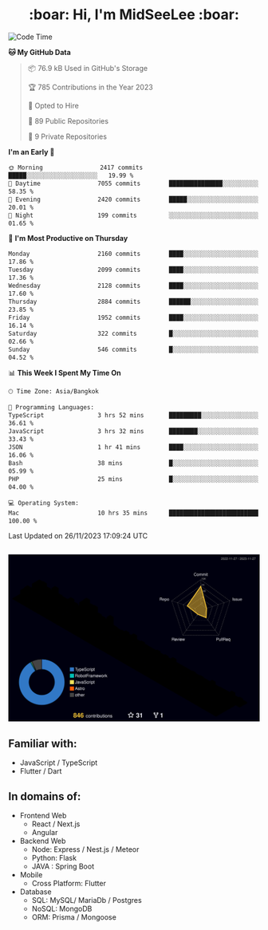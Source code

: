 <h1 align="center"> :boar: Hi, I'm MidSeeLee :boar:</h1>
 
<!--START_SECTION:waka-->
![Code Time](http://img.shields.io/badge/Code%20Time-1%2C170%20hrs%2048%20mins-blue)

**🐱 My GitHub Data** 

> 📦 76.9 kB Used in GitHub's Storage 
 > 
> 🏆 785 Contributions in the Year 2023
 > 
> 💼 Opted to Hire
 > 
> 📜 89 Public Repositories 
 > 
> 🔑 9 Private Repositories 
 > 
**I'm an Early 🐤** 

```text
🌞 Morning                2417 commits        █████░░░░░░░░░░░░░░░░░░░░   19.99 % 
🌆 Daytime                7055 commits        ███████████████░░░░░░░░░░   58.35 % 
🌃 Evening                2420 commits        █████░░░░░░░░░░░░░░░░░░░░   20.01 % 
🌙 Night                  199 commits         ░░░░░░░░░░░░░░░░░░░░░░░░░   01.65 % 
```
📅 **I'm Most Productive on Thursday** 

```text
Monday                   2160 commits        ████░░░░░░░░░░░░░░░░░░░░░   17.86 % 
Tuesday                  2099 commits        ████░░░░░░░░░░░░░░░░░░░░░   17.36 % 
Wednesday                2128 commits        ████░░░░░░░░░░░░░░░░░░░░░   17.60 % 
Thursday                 2884 commits        ██████░░░░░░░░░░░░░░░░░░░   23.85 % 
Friday                   1952 commits        ████░░░░░░░░░░░░░░░░░░░░░   16.14 % 
Saturday                 322 commits         █░░░░░░░░░░░░░░░░░░░░░░░░   02.66 % 
Sunday                   546 commits         █░░░░░░░░░░░░░░░░░░░░░░░░   04.52 % 
```


📊 **This Week I Spent My Time On** 

```text
🕑︎ Time Zone: Asia/Bangkok

💬 Programming Languages: 
TypeScript               3 hrs 52 mins       █████████░░░░░░░░░░░░░░░░   36.61 % 
JavaScript               3 hrs 32 mins       ████████░░░░░░░░░░░░░░░░░   33.43 % 
JSON                     1 hr 41 mins        ████░░░░░░░░░░░░░░░░░░░░░   16.06 % 
Bash                     38 mins             █░░░░░░░░░░░░░░░░░░░░░░░░   05.99 % 
PHP                      25 mins             █░░░░░░░░░░░░░░░░░░░░░░░░   04.00 % 

💻 Operating System: 
Mac                      10 hrs 35 mins      █████████████████████████   100.00 % 
```


 Last Updated on 26/11/2023 17:09:24 UTC
<!--END_SECTION:waka-->

##

![](./profile-3d-contrib/profile-night-rainbow.svg)

## Familiar with:
- JavaScript / TypeScript
- Flutter / Dart

## In domains of:
- Frontend Web
  - React / Next.js
  - Angular
- Backend Web
  - Node: Express / Nest.js / Meteor
  - Python: Flask
  - JAVA : Spring Boot
- Mobile
  - Cross Platform: Flutter
- Database
  - SQL: MySQL/ MariaDb / Postgres
  - NoSQL: MongoDB
  - ORM: Prisma / Mongoose
